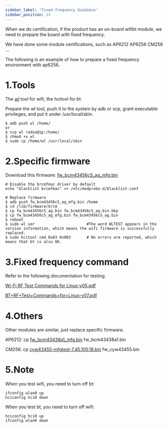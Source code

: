 ```yaml
---
sidebar_label: 'Fixed-frequency Guidance'
sidebar_position: 13
---
```


When we do certification, if the product has an on-board wifibt module, we need to prepare the board with fixed frequency.

We have done some module certifications, such as AP6212 AP6256 CM256 ...

The following is an example of how to prepare a fixed frequency environment with ap6256.

# 1.Tools
The [wl](https://dl.radxa.com/fix_freq_docs/wl) tool for wifi, the hcitool for bt.

Prepare the wl tool, push it to the system by adb or scp, grant executable privileges, and put it under /usr/local/sbin.

```
$ adb push wl /home/
or
$ scp wl radxa@ip:/home/
$ chmod +x wl
$ sudo cp /home/wl /usr/local/sbin
```

# 2.Specific firmware 
Download this firmware: [fw_bcm43456c5_ag_mfg.bin](https://dl.radxa.com/fix_freq_docs/ap6256/fw_bcm43456c5_ag_mfg.bin)
```
# Disable the brcmfmac driver by default
echo "blacklist brcmfmac" >> /etc/modprobe.d/blacklist.conf

# Replace firmware
$ adb push fw_bcm43456c5_ag_mfg.bin /home
$ cd /lib/firmware/brcm
$ cp fw_bcm43456c5_ag.bin fw_bcm43456c5_ag.bin.bkp
$ cp fw_bcm43456c5_ag_mfg.bin fw_bcm43456c5_ag.bin
$ reboot
$ sudo wl ver                       #The word WLTEST appears in the version information, which means the wifi firmware is successfully replaced.
$ sudo hcitool cmd 0x03 0x003       # No errors are reported, which means that bt is also OK.
```

# 3.Fixed frequency command
Refer to the following documentation for testing.

[Wi-Fi RF Test Commands for Linux-v05.pdf](https://dl.radxa.com/fix_freq_docs/Wi-Fi+RF+Test+Commands+for+Linux_BCM4339-v05.pdf)

[BT+RF+Test+Commands+for+Linux-v07.pdf](https://dl.radxa.com/fix_freq_docs/BT+RF+Test+Commands+for+Linux-v07.pdf)

# 4.Others
Other modules are similar, just replace specific firmware.

AP6212: cp [fw_bcm43438a1_mfg.bin](https://dl.radxa.com/fix_freq_docs/ap6212/fw_bcm43438a1_mfg.bin) fw_bcm43438a1.bin

CM256: cp [cyw43455-mfgtest-7.45.100.18.bin](https://dl.radxa.com/fix_freq_docs/cm256/cyw43455-mfgtest-7.45.100.18.bin) fw_cyw43455.bin

# 5.Note
When you test wifi, you need to turn off bt:
```
ifconfig wlan0 up
hciconfig hci0 down
```
When you test bt, you need to turn off wifi:
```
hciconfig hci0 up
ifconfig wlan0 down
```